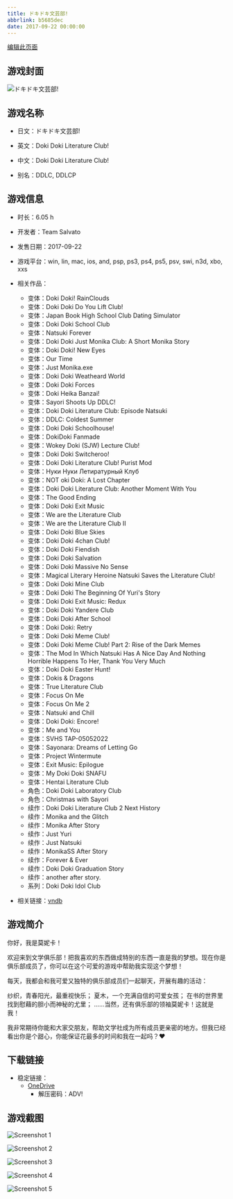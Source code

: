 ```yaml
---
title: ドキドキ文芸部!
abbrlink: b5685dec
date: 2017-09-22 00:00:00
---
```

[编辑此页面](https://github.com/ACG-3/ADV3-source/blob/main/source/_posts/games/%E3%83%89%E3%82%AD%E3%83%89%E3%82%AD%E6%96%87%E8%8A%B8%E9%83%A8%21.md)

## 游戏封面

![ドキドキ文芸部!](https://pan.timero.xyz/d/onedrive/img_lib_001/%E3%83%89%E3%82%AD%E3%83%89%E3%82%AD%E6%96%87%E8%8A%B8%E9%83%A8%21_cover.avif)


## 游戏名称

- 日文：ドキドキ文芸部!
- 英文：Doki Doki Literature Club!
- 中文：Doki Doki Literature Club!

- 别名：DDLC, DDLCP


## 游戏信息

- 时长：6.05 h
- 开发者：Team Salvato
- 发售日期：2017-09-22
- 游戏平台：win, lin, mac, ios, and, psp, ps3, ps4, ps5, psv, swi, n3d, xbo, xxs
- 相关作品：
   - 变体：Doki Doki! RainClouds
   - 变体：Doki Doki Do You Lift Club!
   - 变体：Japan Book High School Club Dating Simulator
   - 变体：Doki Doki School Club
   - 变体：Natsuki Forever
   - 变体：Doki Doki Just Monika Club: A Short Monika Story
   - 变体：Doki Doki! New Eyes
   - 变体：Our Time
   - 变体：Just Monika.exe
   - 变体：Doki Doki Weatheard World
   - 变体：Doki Doki Forces
   - 变体：Doki Heika Banzai!
   - 变体：Sayori Shoots Up DDLC!
   - 变体：Doki Doki Literature Club: Episode Natsuki
   - 变体：DDLC: Coldest Summer
   - 变体：Doki Doki Schoolhouse!
   - 变体：DokiDoki Fanmade
   - 变体：Wokey Doki (SJW) Lecture Club!
   - 变体：Doki Doki Switcheroo!
   - 变体：Doki Doki Literature Club! Purist Mod
   - 变体：Нуки Нуки Летиратурный Клуб
   - 变体：NOT oki Doki: A Lost Chapter
   - 变体：Doki Doki Literature Club: Another Moment With You
   - 变体：The Good Ending
   - 变体：Doki Doki Exit Music
   - 变体：We are the Literature Club
   - 变体：We are the Literature Club II
   - 变体：Doki Doki Blue Skies
   - 变体：Doki Doki 4chan Club!
   - 变体：Doki Doki Fiendish
   - 变体：Doki Doki Salvation
   - 变体：Doki Doki Massive No Sense
   - 变体：Magical Literary Heroine Natsuki Saves the Literature Club!
   - 变体：Doki Doki Mine Club
   - 变体：Doki Doki The Beginning Of Yuri's Story
   - 变体：Doki Doki Exit Music: Redux
   - 变体：Doki Doki Yandere Club
   - 变体：Doki Doki After School
   - 变体：Doki Doki: Retry
   - 变体：Doki Doki Meme Club!
   - 变体：Doki Doki Meme Club! Part 2: Rise of the Dark Memes
   - 变体：The Mod In Which Natsuki Has A Nice Day And Nothing Horrible Happens To Her, Thank You Very Much
   - 变体：Doki Doki Easter Hunt!
   - 变体：Dokis & Dragons
   - 变体：True Literature Club
   - 变体：Focus On Me
   - 变体：Focus On Me 2
   - 变体：Natsuki and Chill
   - 变体：Doki Doki: Encore!
   - 变体：Me and You
   - 变体：SVHS TAP-05052022
   - 变体：Sayonara: Dreams of Letting Go
   - 变体：Project Wintermute
   - 变体：Exit Music: Epilogue
   - 变体：My Doki Doki SNAFU
   - 变体：Hentai Literature Club
   - 角色：Doki Doki Laboratory Club
   - 角色：Christmas with Sayori
   - 续作：Doki Doki Literature Club 2 Next History
   - 续作：Monika and the Glitch
   - 续作：Monika After Story
   - 续作：Just Yuri
   - 续作：Just Natsuki
   - 续作：MonikaSS After Story
   - 续作：Forever & Ever
   - 续作：Doki Doki Graduation Story
   - 续作：another after story.
   - 系列：Doki Doki Idol Club

- 相关链接：[vndb](https://vndb.org/v21905)


## 游戏简介

你好，我是莫妮卡！

欢迎来到文学俱乐部！把我喜欢的东西做成特别的东西一直是我的梦想。现在你是俱乐部成员了，你可以在这个可爱的游戏中帮助我实现这个梦想！

每天，我都会和我可爱又独特的俱乐部成员们一起聊天，开展有趣的活动：

纱织，青春阳光，最重视快乐；
夏木，一个充满自信的可爱女孩；
在书的世界里找到慰藉的胆小而神秘的尤里；
......当然，还有俱乐部的领袖莫妮卡！这就是我！

我非常期待你能和大家交朋友，帮助文学社成为所有成员更亲密的地方。但我已经看出你是个甜心，你能保证花最多的时间和我在一起吗？♥




## 下载链接

- 稳定链接：
    - [OneDrive](https://pan.timero.xyz/onedrive/adv_lib_001/%E3%83%89%E3%82%AD%E3%83%89%E3%82%AD%E6%96%87%E8%8A%B8%E9%83%A8%21)
        - 解压密码：ADV!



## 游戏截图


![Screenshot 1](https://pan.timero.xyz/d/onedrive/img_lib_001/%E3%83%89%E3%82%AD%E3%83%89%E3%82%AD%E6%96%87%E8%8A%B8%E9%83%A8%21_Screenshot_1.avif)

![Screenshot 2](https://pan.timero.xyz/d/onedrive/img_lib_001/%E3%83%89%E3%82%AD%E3%83%89%E3%82%AD%E6%96%87%E8%8A%B8%E9%83%A8%21_Screenshot_2.avif)

![Screenshot 3](https://pan.timero.xyz/d/onedrive/img_lib_001/%E3%83%89%E3%82%AD%E3%83%89%E3%82%AD%E6%96%87%E8%8A%B8%E9%83%A8%21_Screenshot_3.avif)

![Screenshot 4](https://pan.timero.xyz/d/onedrive/img_lib_001/%E3%83%89%E3%82%AD%E3%83%89%E3%82%AD%E6%96%87%E8%8A%B8%E9%83%A8%21_Screenshot_4.avif)

![Screenshot 5](https://pan.timero.xyz/d/onedrive/img_lib_001/%E3%83%89%E3%82%AD%E3%83%89%E3%82%AD%E6%96%87%E8%8A%B8%E9%83%A8%21_Screenshot_5.avif)

